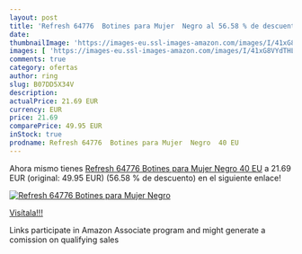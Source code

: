 ```yaml
---
layout: post
title: 'Refresh 64776  Botines para Mujer  Negro al 56.58 % de descuento'
date: 
thumbnailImage: 'https://images-eu.ssl-images-amazon.com/images/I/41xG8VYdTHL._SL200_.jpg'
images: [ 'https://images-eu.ssl-images-amazon.com/images/I/41xG8VYdTHL._SL200_.jpg' ]
comments: true
category: ofertas
author: ring
slug: B07DD5X34V
description:
actualPrice: 21.69 EUR
currency: EUR
price: 21.69
comparePrice: 49.95 EUR
inStock: true
prodname: Refresh 64776  Botines para Mujer  Negro  40 EU
---
```


Ahora mismo tienes [Refresh 64776  Botines para Mujer  Negro  40 EU](https://www.amazon.es/dp/B07DD5X34V/?tag=tolees-21) a 21.69 EUR (original: 49.95 EUR) (56.58 %  de descuento) en el siguiente enlace!

[![Refresh 64776  Botines para Mujer  Negro](https://images-eu.ssl-images-amazon.com/images/I/41xG8VYdTHL._SL200_.jpg)](https://www.amazon.es/dp/B07DD5X34V/?tag=tolees-21)

[Visítala!!!](https://www.amazon.es/dp/B07DD5X34V/?tag=tolees-21)

Links participate in Amazon Associate program and might generate a comission on qualifying sales
